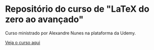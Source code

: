 # Repositório do curso de "LaTeX do zero ao avançado"
 
Curso ministrado por Alexandre Nunes na plataforma da Udemy.

[Veja o curso aqui](https://www.udemy.com/share/101AYc2@PUdgV2FKc1MLcU9AAnd1fT1HYH1i/)
